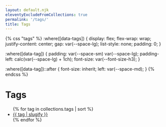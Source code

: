 ```yaml
---
layout: default.njk
eleventyExcludeFromCollections: true
permalink: '/tags/'
title: Tags
---
```


{% css "tags" %}
:where([data-tags]) {
display: flex;
flex-wrap: wrap;
justify-content: center;
gap: var(--space-lg);
list-style: none;
padding: 0;
}

:where([data-tag]) {
padding: var(--space-sm) var(--space-lg);
padding-left: calc(var(--space-lg) + 1ch);
font-size: var(--font-size-h3);
}

:where([data-tag])::after {
font-size: inherit;
left: var(--space-md);
}
{% endcss %}

<style data-helmet="tags">
  {% getBundle "css", "tags" %}
</style>

# Tags

<ul data-tags>
{% for tag in collections.tags | sort %}
  <li>
    <a href="/tags/{{ tag | slugify }}" data-tag>{{ tag | slugify }}</a>
  </li>
{% endfor %}
</ul>
